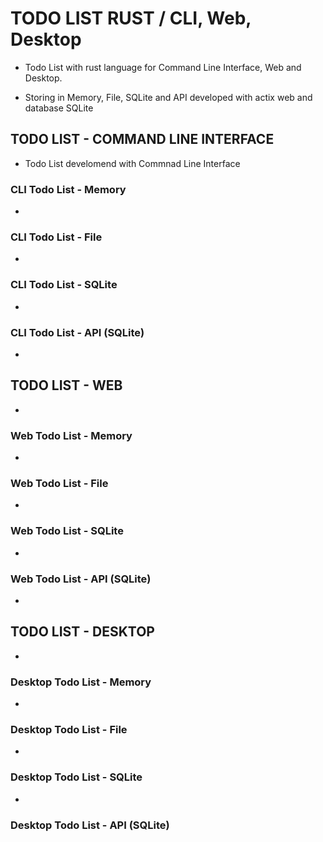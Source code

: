 # TODO LIST RUST / CLI, Web, Desktop

- Todo List with rust language for Command Line Interface, Web and Desktop.

- Storing in Memory, File, SQLite and API developed with actix web and database SQLite

## TODO LIST - COMMAND LINE INTERFACE

- Todo List develomend with
   Commnad Line Interface

### CLI Todo List - Memory

-

### CLI Todo List - File

-

### CLI Todo List - SQLite

-

### CLI Todo List - API (SQLite)

-

## TODO LIST - WEB

-

### Web Todo List - Memory

-

### Web Todo List - File

-

### Web Todo List - SQLite

-

### Web Todo List - API (SQLite)

-

## TODO LIST - DESKTOP

-

### Desktop Todo List - Memory
  -

### Desktop Todo List - File
  -

### Desktop Todo List - SQLite
  -

### Desktop Todo List - API (SQLite)

